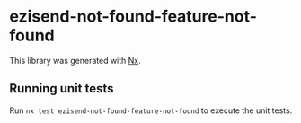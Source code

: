 # ezisend-not-found-feature-not-found

This library was generated with [Nx](https://nx.dev).

## Running unit tests

Run `nx test ezisend-not-found-feature-not-found` to execute the unit tests.
